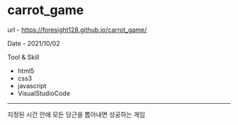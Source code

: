 # carrot_game

url - https://foresight128.github.io/carrot_game/

Date - 2021/10/02

Tool & Skill
- html5
- css3
- javascript
- VisualStudioCode

* * *

지정된 시간 안에 모든 당근을 뽑아내면 성공하는 게임

